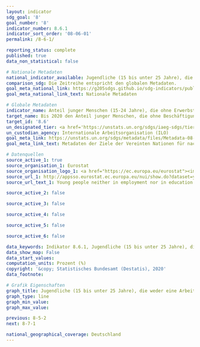```yaml
---
layout: indicator
sdg_goal: '8'
goal_number: '8'
indicator_number: 8.6.1
indicator_sort_order: '08-06-01'
permalink: /8-6-1/

reporting_status: complete
published: true
data_non_statistical: false

# Nationale Metadaten
national_indicator_available: Jugendliche (15 bis unter 25 Jahre), die weder eine Arbeit haben, noch in einer schulischen oder beruflichen Ausbildung sind (NEET-Raten)
comparison_sdg: Die Zeitreihe entspricht den globalen Metadaten.
goal_meta_national_link: https://g205sdgs.github.io/sdg-indicators/public/MetaDe/8.6.1.pdf
goal_meta_national_link_text: Nationale Metadaten

# Globale Metadaten
indicator_name: Anteil junger Menschen (15-24 Jahre), die ohne Erwerbstätigkeit sind und keine Schul- oder Berufsausbildung durchlaufen
target_name: Bis 2020 den Anteil junger Menschen, die ohne Beschäftigung sind und keine Schul- oder Berufsausbildung durchlaufen, erheblich verringern
target_id: '8.6'
un_designated_tier: <a href='https://unstats.un.org/sdgs/iaeg-sdgs/tier-classification/' title='Klicken Sie hier um weitere Informationen zur UN-Tier-Klassifikation zu erhalten.'>Tier I</a>
un_custodian_agency: Internationale Arbeitsorganisation (ILO)
goal_meta_link: https://unstats.un.org/sdgs/metadata/files/Metadata-08-06-01.pdf
goal_meta_link_text: Metadaten der Ziele der Vereinten Nationen für nachhaltige Entwicklung

# Datenquellen
source_active_1: true
source_organisation_1: Eurostat
source_organisation_logo_1: <a href="https://ec.europa.eu/eurostat"><img src="https://g205sdgs.github.io/sdg-indicators/public/OrgImgDe/eurostat.png" alt="Logo eurostat" style="height:60px; width:148px"/></a>
source_url_1: http://appsso.eurostat.ec.europa.eu/nui/show.do?dataset=yth_empl_150&lang=en
source_url_text_1: Young people neither in employment nor in education and training

source_active_2: false

source_active_3: false

source_active_4: false

source_active_5: false

source_active_6: false

data_keywords: Indikator 8.6.1, Jugendliche (15 bis unter 25 Jahre), die weder eine Arbeit haben, noch in einer schulischen oder beruflichen Ausbildung sind (NEET-Raten), Internationale Arbeitsorganisation (ILO)
data_show_map: False
data_start_values: 
computation_units: Prozent (%)
copyright: '&copy; Statistisches Bundesamt (Destatis), 2020'
data_footnote: 

# Grafik Eigenschaften
graph_title: Jugendliche (15 bis unter 25 Jahre), die weder eine Arbeit haben, noch in einer schulischen oder beruflichen Ausbildung sind (NEET-Raten)
graph_type: line
graph_min_value: 
graph_max_value: 

previous: 8-5-2
next: 8-7-1

national_geographical_coverage: Deutschland
---
```


